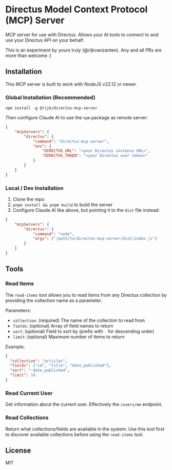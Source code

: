 # Directus Model Context Protocol (MCP) Server

MCP server for use with Directus. Allows your AI tools to connect to and use your Directus API on
your behalf.

This is an experiment by yours truly (@rijkvanzanten). Any and all PRs are more than welcome :)

## Installation

This MCP server is built to work with NodeJS v22.12 or newer.

### Global Installation (Recommended)

`npm install -g @rijk/directus-mcp-server`

Then configure Claude AI to use the `npm` package as remote server:

```json
{
	"mcpServers": {
		"directus": {
			"command": "directus-mcp-server",
			"env": {
				"DIRECTUS_URL": "<your Directus instance URL>",
				"DIRECTUS_TOKEN": "<your Directus user token>"
			}
		}
	}
}
```

### Local / Dev Installation

1. Clone the repo
2. `pnpm install && pnpm build` to build the server
3. Configure Claude AI like above, but pointing it to the `dist` file instead:

```json
{
	"mcpServers": {
		"directus": {
			"command": "node",
			"args": ["/path/to/directus-mcp-server/dist/index.js"]
		}
	}
}
```

## Tools

### Read Items

The `read-items` tool allows you to read items from any Directus collection by providing the collection name as a parameter.

Parameters:
- `collection`: (required) The name of the collection to read from
- `fields`: (optional) Array of field names to return
- `sort`: (optional) Field to sort by (prefix with `-` for descending order)
- `limit`: (optional) Maximum number of items to return

Example:
```json
{
  "collection": "articles",
  "fields": ["id", "title", "date_published"],
  "sort": "-date_published",
  "limit": 10
}
```

### Read Current User

Get information about the current user. Effectively the `/users/me` endpoint.

### Read Collections

Return what collections/fields are available in the system. Use this tool first to discover available collections before using the `read-items` tool.

## License

MIT
